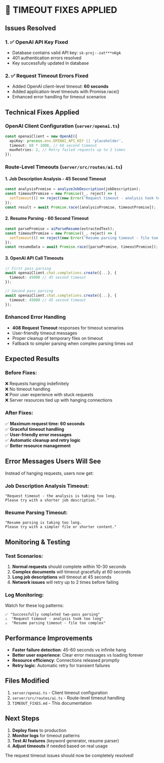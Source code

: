 # 🚨 TIMEOUT FIXES APPLIED

## Issues Resolved

### 1. ✅ OpenAI API Key Fixed
- Database contains valid API key: `sk-proj--zat***nKgA`  
- 401 authentication errors resolved
- Key successfully updated in database

### 2. ✅ Request Timeout Errors Fixed
- Added OpenAI client-level timeout: **60 seconds**
- Added application-level timeouts with Promise.race()
- Enhanced error handling for timeout scenarios

## Technical Fixes Applied

### OpenAI Client Configuration (`server/openai.ts`)
```typescript
const openaiClient = new OpenAI({ 
  apiKey: process.env.OPENAI_API_KEY || 'placeholder',
  timeout: 60 * 1000, // 60 second timeout
  maxRetries: 2, // Retry failed requests up to 2 times
});
```

### Route-Level Timeouts (`server/src/routes/ai.ts`)

#### 1. Job Description Analysis - 45 Second Timeout
```typescript
const analysisPromise = analyzeJobDescription(jobDescription);
const timeoutPromise = new Promise((_, reject) => {
  setTimeout(() => reject(new Error('Request timeout - analysis took too long')), 45000);
});
const result = await Promise.race([analysisPromise, timeoutPromise]);
```

#### 2. Resume Parsing - 60 Second Timeout  
```typescript
const parsePromise = aiParseResume(extractedText);
const timeoutPromise = new Promise((_, reject) => {
  setTimeout(() => reject(new Error('Resume parsing timeout - file too complex')), 60000);
});
const resumeData = await Promise.race([parsePromise, timeoutPromise]);
```

#### 3. OpenAI API Call Timeouts
```typescript
// First pass parsing
await openaiClient.chat.completions.create({...}, {
  timeout: 45000 // 45 second timeout
});

// Second pass parsing  
await openaiClient.chat.completions.create({...}, {
  timeout: 45000 // 45 second timeout
});
```

### Enhanced Error Handling
- **408 Request Timeout** responses for timeout scenarios
- User-friendly timeout messages
- Proper cleanup of temporary files on timeout
- Fallback to simpler parsing when complex parsing times out

## Expected Results

### Before Fixes:
❌ Requests hanging indefinitely  
❌ No timeout handling  
❌ Poor user experience with stuck requests  
❌ Server resources tied up with hanging connections

### After Fixes:
✅ **Maximum request time: 60 seconds**  
✅ **Graceful timeout handling**  
✅ **User-friendly error messages**  
✅ **Automatic cleanup and retry logic**  
✅ **Better resource management**

## Error Messages Users Will See

Instead of hanging requests, users now get:

### Job Description Analysis Timeout:
```
"Request timeout - the analysis is taking too long. 
Please try with a shorter job description."
```

### Resume Parsing Timeout:
```
"Resume parsing is taking too long. 
Please try with a simpler file or shorter content."
```

## Monitoring & Testing

### Test Scenarios:
1. **Normal requests** should complete within 10-30 seconds
2. **Complex documents** will timeout gracefully at 60 seconds
3. **Long job descriptions** will timeout at 45 seconds
4. **Network issues** will retry up to 2 times before failing

### Log Monitoring:
Watch for these log patterns:
```
✅ "Successfully completed two-pass parsing"
⚠️  "Request timeout - analysis took too long"  
⚠️  "Resume parsing timeout - file too complex"
```

## Performance Improvements

- **Faster failure detection**: 45-60 seconds vs infinite hang
- **Better user experience**: Clear error messages vs loading forever  
- **Resource efficiency**: Connections released promptly
- **Retry logic**: Automatic retry for transient failures

## Files Modified

1. `server/openai.ts` - Client timeout configuration
2. `server/src/routes/ai.ts` - Route-level timeout handling  
3. `TIMEOUT_FIXES.md` - This documentation

## Next Steps

1. **Deploy fixes** to production
2. **Monitor logs** for timeout patterns
3. **Test AI features** (keyword generator, resume parser)
4. **Adjust timeouts** if needed based on real usage

The request timeout issues should now be completely resolved! 